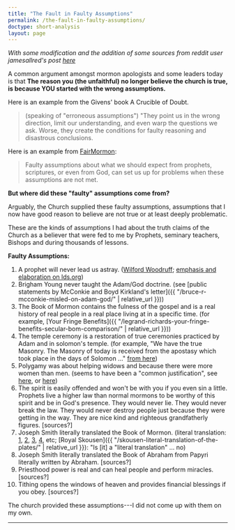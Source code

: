 ```yaml
---
title: "The Fault in Faulty Assumptions"
permalink: /the-fault-in-faulty-assumptions/
doctype: short-analysis
layout: page
---
```


*With some modification and the addition of some sources from reddit user jamesallred's post [here](https://www.reddit.com/r/exmormon/comments/a3dbc3/crappy_mormon_apologetics_its_your_fault_you_lost/)*

A common argument amongst mormon apologists and some leaders today is that **The reason you (the unfaithful) no longer believe the church is true, is because YOU started with the wrong assumptions.**

Here is an example from the Givens' book A Crucible of Doubt.

>(speaking of "erroneous assumptions") "They point us in the wrong direction, limit our understanding, and even warp the questions we ask.  Worse, they create the conditions for faulty reasoning and disastrous conclusions.

Here is an example from [FairMormon](https://www.fairmormon.org/blog/2016/05/15/assumptions-2):

>Faulty assumptions about what we should expect from prophets, scriptures, or even from God, can set us up for problems when these assumptions are not met. 

**But where did these "faulty" assumptions come from?**

Arguably, the Church supplied these faulty assumptions, assumptions that I now have good reason to believe are not true or at least deeply problematic.

These are the kinds of assumptions I had about the truth claims of the Church as a believer that were fed to me by Prophets, seminary teachers, Bishops and during thousands of lessons.

**Faulty Assumptions:**

1. A prophet will never lead us astray. ([Wilford Woodruff](https://www.churchofjesuschrist.org/scriptures/dc-testament/od/1?lang=eng); [emphasis and elaboration on lds.org](https://www.churchofjesuschrist.org/search?lang=eng&query=never+permit+%22lead+you+astray%22))
2. Brigham Young never taught the Adam/God doctrine. (see [public statements by McConkie and Boyd Kirkland's letter]({{ "/bruce-r-mcconkie-misled-on-adam-god/" | relative_url }}))
3. The Book of Mormon contains the fulness of the gospel and is a real history of real people in a real place living at in a specific time. (for example, [Your Fringe Benefits]({{ "/legrand-richards-your-fringe-benefits-secular-bom-comparison/" | relative_url }}))
4. The temple ceremony is a restoration of true ceremonies practiced by Adam and in solomon's temple. (for example, "We have the true Masonry.  The Masonry of today is received from the apostasy which took place in the days of Solomon ..." [from here](https://books.google.com/books?id=hFRsiNOf_WEC&pg=PA85&dq=%22We+have+the+true+masonry.+The+Masonry+of+today+is+received+from+the+apostasy+which+took+place+in+the+days+of+Solomon%22+%22kimball%22&hl=en&sa=X&ved=0ahUKEwiF4o6dhObLAhUBH2MKHXn3CFsQ6AEIHTAA#v=onepage&q=%22We%20have%20the%20true%20masonry.%20The%20Masonry%20of%20today%20is%20received%20from%20the%20apostasy%20which%20took%20place%20in%20the%20days%20of%20Solomon%22%20%22kimball%22&f=false))
5. Polygamy was about helping widows and because there were more women than men. (seems to have been a "common justification", see [here](http://www.mormonthink.com/joseph-smith-polygamy.htm#more), or [here](https://skepticmormon.blogspot.com/2011/02/excuses-mormons-give-for-polygamy.html))
6. The spirit is easily offended and won't be with you if you even sin a little.  Prophets live a higher law than normal mormons to be worthy of this spirit and be in God's presence.  They would never lie.  They would never break the law.  They would never destroy people just because they were getting in the way.  They are nice kind and righteous grandfatherly figures. [sources?]
7. Joseph Smith literally translated the Book of Mormon. (literal translation:
   [1](https://www.churchofjesuschrist.org/friend/1997/04/translation-of-the-book-of-mormon?lang=eng), [2](https://www.churchofjesuschrist.org/manual/teachings-joseph-smith/chapter-4?lang=eng), [3](https://www.churchofjesuschrist.org/manual/book-of-mormon-seminary-teacher-manual-2017/lessons-1-5/lesson-1-title-page-introduction-and-testimonies-of-the-three-and-eight-witnesses?lang=eng), [4](https://www.churchofjesuschrist.org/ensign/1983/12/the-coming-forth-of-the-book-of-mormon?lang=eng), etc; [Royal Skousen]({{ "/skousen-literal-translation-of-the-plates/" | relative_url }}): "Is [it] a "literal translation" ... no)
8. Joseph Smith literally translated the Book of Abraham from Papyri literally written by Abraham. [sources?]
9. Priesthood power is real and can heal people and perform miracles.  [sources?]
10.  Tithing opens the windows of heaven and provides financial blessings if you obey. [sources?]

The church provided these assumptions---I did not come up with them on my own.

---


